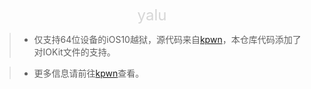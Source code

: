 <p align = "center"><font color = #d6d6d6 align = "center" size = 5>yalu</font></p>

> - 仅支持64位设备的iOS10越狱，源代码来自[kpwn](https://github.com/kpwn/yalu102)，本仓库代码添加了对IOKit文件的支持。

> - 更多信息请前往[kpwn](https://github.com/kpwn/yalu102)查看。
